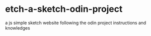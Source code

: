 # etch-a-sketch-odin-project
a js simple sketch website following the odin project instructions and knowledges
